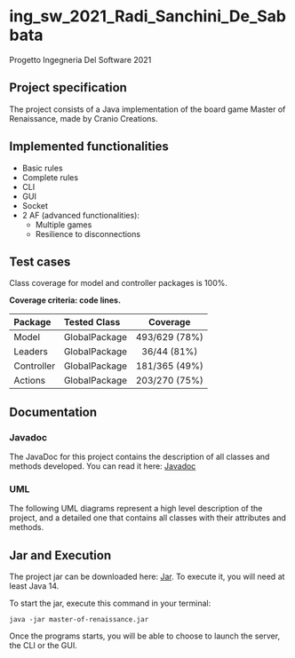 # ing_sw_2021_Radi_Sanchini_De_Sabbata
Progetto Ingegneria Del Software 2021

## Project specification
The project consists of a Java implementation of the board game Master
of Renaissance, made by Cranio Creations.

## Implemented functionalities
- Basic rules
- Complete rules
- CLI
- GUI
- Socket
- 2 AF (advanced functionalities):
    - Multiple games
    - Resilience to disconnections

## Test cases
Class coverage for model and controller packages is 100%.

**Coverage criteria: code lines.**

| Package |Tested Class | Coverage |
|:-----------------------|:------------------|:------------------------------------:|
| Model | GlobalPackage | 493/629 (78%)
| Leaders | GlobalPackage | 36/44 (81%)
| Controller | GlobalPackage | 181/365 (49%)
| Actions | GlobalPackage | 203/270 (75%)

## Documentation

### Javadoc
The JavaDoc for this project contains the description of all classes and methods developed.
You can read it here: [Javadoc]

### UML
The following UML diagrams represent a high level description of the project, and a detailed one that contains all
classes with their attributes and methods.


## Jar and Execution
The project jar can be downloaded here: [Jar]. To execute it, you will need at least Java 14.

To start the jar, execute this command in your terminal:
```
java -jar master-of-renaissance.jar
```
Once the programs starts, you will be able to choose to launch the server, the CLI or the GUI.

[Javadoc]: https://gianlucaradi.github.io/ing_sw_2021_Radi_Sanchini_De_Sabbata
[Jar]: https://github.com/GianlucaRadi/ing_sw_2021_Radi_Sanchini_De_Sabbata
